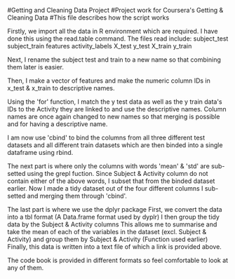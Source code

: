 #Getting and Cleaning Data Project
#Project work for Coursera's Getting & Cleaning Data
#This file describes how the script works

Firstly, we import all the data in R environment which are required. I have done this using the read.table command. The files read include:
subject_test
subject_train
features
activity_labels
X_test
y_test
X_train
y_train

Next, I rename the subject test and train to a new name so that combining them later is easier.

Then, I make a vector of features and make the numeric column IDs in x_test & x_train to descriptive names.

Using the 'for' function, I match the y test data as well as the y train data's IDs to the Activity they are linked to and use the descriptive names.
Column names are once again changed to new names so that merging is possible and for having a descriptive name.

I am now use 'cbind' to bind the columns from all three different test datasets and all different train datasets which are then binded into a single dataframe using rbind.

The next part is where only the columns with words 'mean' & 'std' are sub-setted using the grepl fuction.
Since Subject & Activity column do not contain either of the above words, I subset that from the binded dataset earlier. 
Now I made a tidy dataset out of the four different columns I sub-setted and merging them through 'cbind'.

The last part is where we use the dplyr package
First, we convert the data into a tbl format (A Data.frame format used by dyplr)
I then group the tidy data by the Subject & Activity columns
This allows me to summarise and take the mean of each of the variables in the dataset (excl. Subject & Activity) and group them by Subject & Activity (Function used earlier)
Finally, this data is written into a text file of which a link is provided above.


The code book is provided in different formats so feel comfortable to look at any of them.